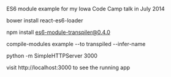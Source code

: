 ES6 module example for my Iowa Code Camp talk in July 2014

bower install react-es6-loader

npm install es6-module-transpiler@0.4.0

compile-modules example --to transpiled --infer-name

python -m SimpleHTTPServer 3000

visit http://localhost:3000 to see the running app
